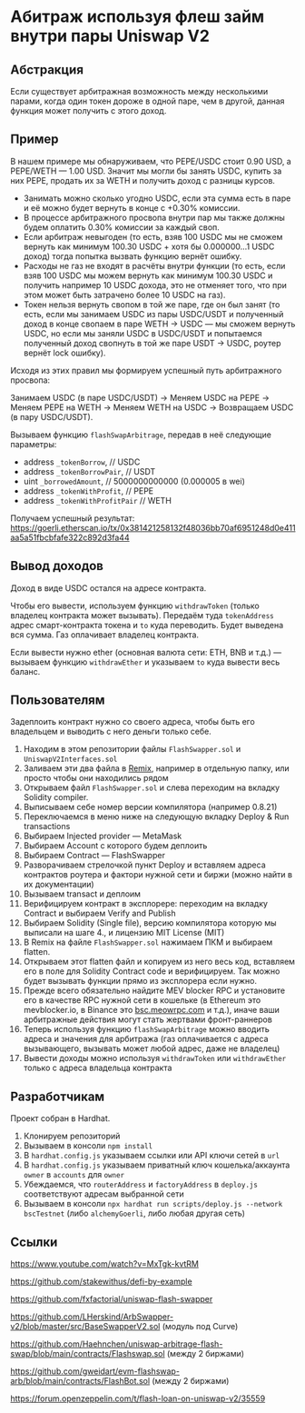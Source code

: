 # Абитраж используя флеш займ внутри пары Uniswap V2

## Абстракция

Если существует арбитражная возможность между несколькими парами, когда один токен дороже в одной паре, чем в другой, данная функция может получить с этого доход.

## Пример

В нашем примере мы обнаруживаем, что PEPE/USDC стоит 0.90 USD, а PEPE/WETH — 1.00 USD. Значит мы могли бы занять USDC, купить за них PEPE, продать их за WETH и получить доход с разницы курсов.

- Занимать можно сколько угодно USDC, если эта сумма есть в паре и её можно будет вернуть в конце с +0.30% комиссии.
- В процессе арбитражного просвопа внутри пар мы также должны будем оплатить 0.30% комиссии за каждый своп.
- Если арбитраж невыгоден (то есть, взяв 100 USDC мы не сможем вернуть как минимум 100.30 USDC + хотя бы 0.000000...1 USDC доход) тогда попытка вызвать функцию вернёт ошибку.
- Расходы не газ не входят в расчёты внутри функции (то есть, если взяв 100 USDC мы можем вернуть как минимум 100.30 USDC и получить например 10 USDC дохода, это не отменяет того, что при этом может быть затрачено более 10 USDC на газ).
- Токен нельзя вернуть свопом в той же паре, где он был занят (то есть, если мы занимаем USDC из пары USDC/USDT и полученный доход в конце свопаем в паре WETH -> USDC — мы сможем вернуть USDC, но если мы заняли USDC в USDC/USDT и попытаемся полученный доход свопнуть в той же паре USDT -> USDC, роутер вернёт lock ошибку).

Исходя из этих правил мы формируем успешный путь арбитражного просвопа:

Занимаем USDC (в паре USDC/USDT) -> Меняем USDC на PEPE -> Меняем PEPE на WETH -> Меняем WETH на USDC -> Возвращаем USDC (в пару USDC/USDT).

Вызываем функцию `flashSwapArbitrage`, передав в неё следующие параметры:

- address `_tokenBorrow`, // USDC
- address `_tokenBorrowPair`, // USDT
- uint `_borrowedAmount`, // 5000000000000 (0.000005 в wei)
- address `_tokenWithProfit`, // PEPE
- address `_tokenWithProfitPair` // WETH

Получаем успешный результат:
https://goerli.etherscan.io/tx/0x381421258132f48036bb70af6951248d0e411aa5a51fbcbfafe322c892d3fa44

## Вывод доходов

Доход в виде USDC остался на адресе контракта.

Чтобы его вывести, используем функцию `withdrawToken` (только владелец контракта может вызывать). Передаём туда `tokenAddress` адрес смарт-контракта токена и `to` куда переводить. Будет выведена вся сумма. Газ оплачивает владелец контракта.

Если вывести нужно ether (основная валюта сети: ETH, BNB и т.д.) — вызываем функцию `withdrawEther` и указываем `to` куда вывести весь баланс.

## Пользователям

Задеплоить контракт нужно со своего адреса, чтобы быть его владельцем и выводить с него деньги только себе.

1. Находим в этом репозитории файлы `FlashSwapper.sol` и `UniswapV2Interfaces.sol`
2. Заливаем эти два файла в [Remix](https://remix.ethereum.org/), например в отдельную папку, или просто чтобы они находились рядом
3. Открываем файл `FlashSwapper.sol` и слева переходим на вкладку Solidity compiler.
4. Выписываем себе номер версии компилятора (например 0.8.21)
5. Переключаемся в меню ниже на следующую вкладку Deploy & Run transactions
6. Выбираем Injected provider — MetaMask
7. Выбираем Account с которого будем деплоить
8. Выбираем Contract — FlashSwapper
9. Разворачиваем стрелочкой пункт Deploy и вставляем адреса контрактов роутера и фактори нужной сети и биржи (можно найти в их документации)
10. Вызываем transact и деплоим
11. Верифицируем контракт в эксплорере: переходим на вкладку Contract и выбираем Verify and Publish
12. Выбираем Solidity (Single file), версию компилятора которую мы выписали на шаге 4., и лицензию MIT License (MIT)
13. В Remix на файле `FlashSwapper.sol` нажимаем ПКМ и выбираем flatten.
14. Открываем этот flatten файл и копируем из него весь код, вставляем его в поле для Solidity Contract code и верифицируем. Так можно будет вызывать функции прямо из эксплорера если нужно.
15. Прежде всего обязательно найдите MEV blocker RPC и установите его в качестве RPC нужной сети в кошельке (в Ethereum это mevblocker.io, в Binance это [bsc.meowrpc.com](https://bsc.meowrpc.com) и т.д.), иначе ваши арбитражные действия могут стать жертвами фронт-раннеров
16. Теперь используя функцию `flashSwapArbitrage` можно вводить адреса и значения для арбитража (газ оплачивается с адреса вызывающего, вызывать может любой адрес, даже не владелец)
17. Вывести доходы можно используя `withdrawToken` или `withdrawEther` только с адреса владельца контракта

## Разработчикам

Проект собран в Hardhat.

1.  Клонируем репозиторий
2.  Вызываем в консоли `npm install`
3.  В `hardhat.config.js` указываем ссылки или API ключи сетей в `url`
4.  В `hardhat.config.js` указываем приватный ключ кошелька/аккаунта `owner` в `accounts` для `owner`
5.  Убеждаемся, что `routerAddress` и `factoryAddress` в `deploy.js` соответствуют адресам выбранной сети
6.  Вызываем в консоли `npx hardhat run scripts/deploy.js --network bscTestnet` (либо `alchemyGoerli`, либо любая другая сеть)

## Ссылки

https://www.youtube.com/watch?v=MxTgk-kvtRM

https://github.com/stakewithus/defi-by-example

https://github.com/fxfactorial/uniswap-flash-swapper

https://github.com/LHerskind/ArbSwapper-v2/blob/master/src/BaseSwapperV2.sol (модуль под Curve)

https://github.com/Haehnchen/uniswap-arbitrage-flash-swap/blob/main/contracts/Flashswap.sol (между 2 биржами)

https://github.com/gweidart/evm-flashswap-arb/blob/main/contracts/FlashBot.sol (между 2 биржами)

https://forum.openzeppelin.com/t/flash-loan-on-uniswap-v2/35559
